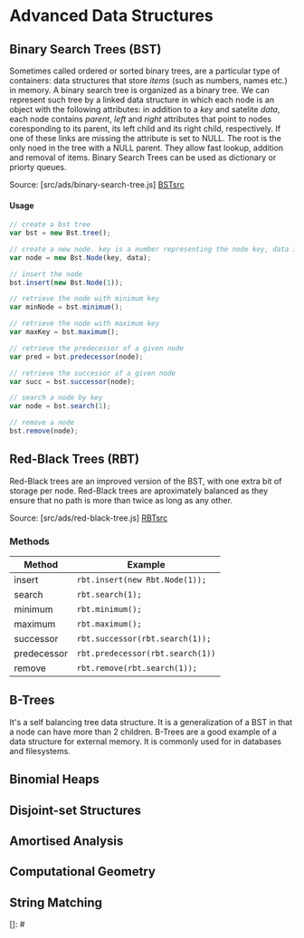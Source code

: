 # Advanced Data Structures

## Binary Search Trees (BST)

Sometimes called ordered or sorted binary trees, are a particular type of containers: data structures that store *items* (such as numbers, names etc.) in memory. 
A binary search tree is organized as a binary tree. We can represent such tree by a linked data structure in which each node is an object with the following attributes: in addition to a *key* and satelite *data*, each node contains *parent*, *left* and *right* attributes that point to nodes coresponding to its parent, its left child and its right child, respectively.
If one of these links are missing the attribute is set to NULL. The root is the only noed in the tree with a NULL parent.
They allow fast lookup, addition and removal of items.
Binary Search Trees can be used as dictionary or priorty queues.

Source: [src/ads/binary-search-tree.js] [BSTsrc]

#### Usage
```javascript
// create a bst tree
var bst = new Bst.tree();

// create a new node. key is a number representing the node key, data is the satelite data
var node = new Bst.Node(key, data);

// insert the node
bst.insert(new Bst.Node(1));

// retrieve the node with minimum key
var minNode = bst.minimum();

// retrieve the node with maximum key
var maxKey = bst.maximum();

// retrieve the predecessor of a given node
var pred = bst.predecessor(node);

// retrieve the successor of a given node
var succ = bst.successor(node);

// search a node by key
var node = bst.search(1);

// remove a node
bst.remove(node);

```

## Red-Black Trees (RBT)
Red-Black trees are an improved version of the BST, with one extra bit of storage per node.
Red-Black trees are aproximately balanced as they ensure that no path is more than twice as long as any other.

Source: [src/ads/red-black-tree.js] [RBTsrc]

### Methods
| Method | Example | 
| ------ | ------- | 
| insert | `rbt.insert(new Rbt.Node(1));` |
| search | `rbt.search(1);` |
| minimum | `rbt.minimum();` |
| maximum | `rbt.maximum();` |
| successor | `rbt.successor(rbt.search(1));` |
| predecessor | `rbt.predecessor(rbt.search(1))` |
| remove | `rbt.remove(rbt.search(1));` |

## B-Trees
It's a self balancing tree data structure. It is a generalization of a BST in that a node can have more than 2 children.
B-Trees are a good example of a data structure for external memory. It is commonly used for in databases and filesystems.

## Binomial Heaps

## Disjoint-set Structures

## Amortised Analysis

## Computational Geometry

## String Matching

[]: #

[BSTsrc]: <https://github.com/AndreiDMS/AdvancedDataStructures/blob/master/src/ads/binary-search-tree.js>
[RBTsrc]: <https://github.com/AndreiDMS/AdvancedDataStructures/blob/master/src/ads/red-black-tree.js>